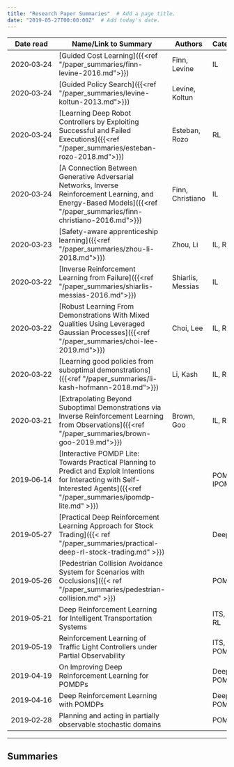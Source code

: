 ```yaml
---
title: "Research Paper Summaries"  # Add a page title.
date: "2019-05-27T00:00:00Z"  # Add today's date.
---
```


Date read | Name/Link to Summary | Authors | Categories | Year
--- | --- | --- | --- | ---
2020&#x2011;03&#x2011;24 | [Guided Cost Learning]({{<ref "/paper_summaries/finn-levine-2016.md">}}) | Finn, Levine | IL | 2016
2020&#x2011;03&#x2011;24 | [Guided Policy Search]({{<ref "/paper_summaries/levine-koltun-2013.md">}}) | Levine, Koltun | | 2013
2020&#x2011;03&#x2011;24 | [Learning Deep Robot Controllers by Exploiting Successful and Failed Executions]({{<ref "/paper_summaries/esteban-rozo-2018.md">}}) | Esteban, Rozo | RL |  2018
2020&#x2011;03&#x2011;24 | [A Connection Between Generative Adversarial Networks, Inverse Reinforcement Learning, and Energy-Based Models]({{<ref "/paper_summaries/finn-christiano-2016.md">}}) | Finn, Christiano | IL |  2016
2020&#x2011;03&#x2011;23 | [Safety-aware apprenticeship learning]({{<ref "/paper_summaries/zhou-li-2018.md">}}) | Zhou, Li | IL, Risk |  2018
2020&#x2011;03&#x2011;22 | [Inverse Reinforcement Learning from Failure]({{<ref "/paper_summaries/shiarlis-messias-2016.md">}}) | Shiarlis, Messias | IL |  2019
2020&#x2011;03&#x2011;22 | [Robust Learning From Demonstrations With Mixed Qualities Using Leveraged Gaussian Processes]({{<ref "/paper_summaries/choi-lee-2019.md">}}) | Choi, Lee | IL, RL |  2019
2020&#x2011;03&#x2011;22 | [Learning good policies from suboptimal demonstrations]({{<ref "/paper_summaries/li-kash-hofmann-2018.md">}}) | Li, Kash | IL, RL |  2018
2020&#x2011;03&#x2011;21 | [Extrapolating Beyond Suboptimal Demonstrations via Inverse Reinforcement Learning from Observations]({{<ref "/paper_summaries/brown-goo-2019.md">}}) | Brown, Goo | IL, Risk |  2019
2019&#x2011;06&#x2011;14 | [Interactive POMDP Lite: Towards Practical Planning to Predict and Exploit Intentions for Interacting with Self-Interested Agents]({{<ref "/paper_summaries/ipomdp-lite.md" >}}) | | POMDP, IPOMDP |  2013
2019&#x2011;05&#x2011;27 | [Practical Deep Reinforcement Learning Approach for Stock Trading]({{< ref "/paper_summaries/practical-deep-rl-stock-trading.md" >}}) | | Deep RL |  2018
2019&#x2011;05&#x2011;26 | [Pedestrian Collision Avoidance System for Scenarios with Occlusions]({{< ref "/paper_summaries/pedestrian-collision.md" >}}) | | POMDP |  2019
2019&#x2011;05&#x2011;21 | Deep Reinforcement Learning for Intelligent Transportation Systems | | ITS, Deep RL |  2018
2019&#x2011;05&#x2011;19 | Reinforcement Learning of Traffic Light Controllers under Partial Observability | | ITS, RL, POMDP |  2007
2019&#x2011;04&#x2011;19 | On Improving Deep Reinforcement Learning for POMDPs | | Deep RL, POMDP |  2018
2019&#x2011;04&#x2011;16 | Deep Reinforcement Learning with POMDPs | | Deep RL, POMDP |  2015
2019&#x2011;02&#x2011;28 | Planning and acting in partially observable stochastic domains | | POMDP |  1998
---

## Summaries
